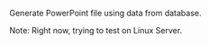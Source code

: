 Generate PowerPoint file using data from database.

Note: Right now, trying to test on Linux Server.
